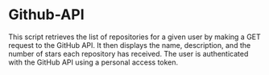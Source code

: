 # Github-API
This script retrieves the list of repositories for a given user by making a GET request to the GitHub API. It then displays the name, description, and the number of stars each repository has received. The user is authenticated with the GitHub API using a personal access token.
